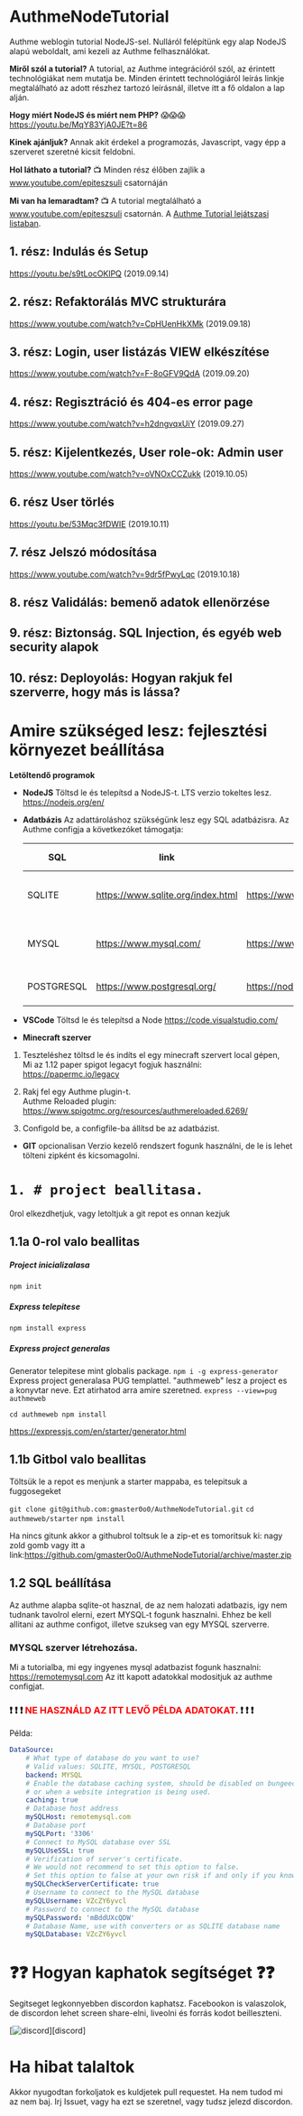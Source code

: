 # AuthmeNodeTutorial

Authme weblogin tutorial NodeJS-sel. Nulláról felépítünk egy alap NodeJS alapú weboldalt, ami kezeli az Authme felhasználókat.

**Miről szól a tutorial?**
A tutorial, az Authme integrációról szól, az érintett technológiákat nem mutatja be. Minden érintett technológiáról leírás linkje megtalálható az adott részhez tartozó leírásnál, illetve itt a fő oldalon a lap alján.

**Hogy miért NodeJS és miért nem PHP?** :scream::scream::scream:
https://youtu.be/MqY83YjA0JE?t=86

**Kinek ajánljuk?**
Annak akit érdekel a programozás, Javascript, vagy épp a szerveret szeretné kicsit feldobni.

**Hol láthato a tutorial?**
:tv: Minden rész élőben zajlik a www.youtube.com/epiteszsuli csatornáján

**Mi van ha lemaradtam?**
:tv: A tutorial megtalálható a www.youtube.com/epiteszsuli csatornán. A [Authme Tutorial lejátszasi listaban](https://www.youtube.com/playlist?list=PLYHEY0QLer7vKZ97ru7w37_NdU93czhlp).

## 1. rész: Indulás és Setup

https://youtu.be/s9tLocOKlPQ (2019.09.14)

## 2. rész: Refaktorálás MVC strukturára

https://www.youtube.com/watch?v=CpHUenHkXMk (2019.09.18)

## 3. rész: Login, user listázás VIEW elkészítése

https://www.youtube.com/watch?v=F-8oGFV9QdA (2019.09.20)

## 4. rész: Regisztráció és 404-es error page

https://www.youtube.com/watch?v=h2dngvqxUiY (2019.09.27)

## 5. rész: Kijelentkezés, User role-ok: Admin user

https://www.youtube.com/watch?v=oVNOxCCZukk (2019.10.05)

## 6. rész User törlés

https://youtu.be/53Mqc3fDWIE (2019.10.11)

## 7. rész Jelszó módosítása
https://www.youtube.com/watch?v=9dr5fPwyLqc (2019.10.18)

## 8. rész Validálás: bemenő adatok ellenörzése

## 9. rész: Biztonság. SQL Injection, és egyéb web security alapok

## 10. rész: Deployolás: Hogyan rakjuk fel szerverre, hogy más is lássa?

# Amire szükséged lesz: fejlesztési környezet beállítása

**Letöltendő programok**

- **NodeJS**
  Töltsd le és telepítsd a NodeJS-t. LTS verzio tokeltes lesz.
  https://nodejs.org/en/

- **Adatbázis**
  Az adattároláshoz szükségünk lesz egy SQL adatbázisra.
  Az Authme configja a következóket támogatja:

  | SQL        | link                              | package leírás                        | telepítő parancs           |
  | ---------- | --------------------------------- | ------------------------------------- | -------------------------- |
  | SQLITE     | https://www.sqlite.org/index.html | https://www.npmjs.com/package/mysql2  | npm install --save mysql2  |
  | MYSQL      | https://www.mysql.com/            | https://www.npmjs.com/package/sqlite3 | npm install --save sqlite3 |
  | POSTGRESQL | https://www.postgresql.org/       | https://node-postgres.com/            | npm install pg             |

- **VSCode**
  Töltsd le és telepítsd a Node
  https://code.visualstudio.com/

- **Minecraft szerver**

1. Teszteléshez töltsd le és indíts el egy minecraft szervert local gépen,\
   Mi az 1.12 paper spigot legacyt fogjuk használni: https://papermc.io/legacy

2. Rakj fel egy Authme plugin-t.\
   Authme Reloaded plugin: https://www.spigotmc.org/resources/authmereloaded.6269/

3. Configold be, a configfile-ba állítsd be az adatbázist.

- **GIT** opcionalisan
  Verzio kezelő rendszert fogunk használni, de le is lehet tölteni zipként és kicsomagolni.

# `1. # project beallitasa.`

0rol elkezdhetjuk, vagy letoltjuk a git repot es onnan kezjuk

## 1.1a 0-rol valo beallitas

##### Project inicializalasa

`npm init`

##### **Express** telepitese

`npm install express`

##### Express project generalas

Generator telepitese mint globalis package.
`npm i -g express-generator`
Express project generalasa PUG templattel. "authmeweb" lesz a project es a konyvtar neve. Ezt atirhatod arra amire szeretned.
`express --view=pug authmeweb`

`cd authmeweb npm install`

https://expressjs.com/en/starter/generator.html

## 1.1b Gitbol valo beallitas

Töltsük le a repot es menjunk a starter mappaba, es telepitsuk a fuggosegeket

`git clone git@github.com:gmaster0o0/AuthmeNodeTutorial.git`
`cd authmeweb/starter`
`npm install`

Ha nincs gitunk akkor a githubrol toltsuk le a zip-et es tomoritsuk ki: nagy zold gomb vagy itt a link:https://github.com/gmaster0o0/AuthmeNodeTutorial/archive/master.zip

## 1.2 SQL beállítása

Az authme alapba sqlite-ot hasznal, de az nem halozati adatbazis, igy nem tudnank tavolrol elerni, ezert MYSQL-t fogunk hasznalni. Ehhez be kell allitani az authme configot, illetve szukseg van egy MYSQL szerverre.

### MYSQL szerver létrehozása.

Mi a tutorialba, mi egy ingyenes mysql adatbazist fogunk hasznalni:
https://remotemysql.com
Az itt kapott adatokkal modositjuk az authme configjat.

### :heavy_exclamation_mark: :heavy_exclamation_mark: :heavy_exclamation_mark: <span style="color:red">**NE HASZNÁLD AZ ITT LEVŐ PÉLDA ADATOKAT**</span>. :heavy_exclamation_mark: :heavy_exclamation_mark: :heavy_exclamation_mark:

Példa:

```Yaml
DataSource:
    # What type of database do you want to use?
    # Valid values: SQLITE, MYSQL, POSTGRESQL
    backend: MYSQL
    # Enable the database caching system, should be disabled on bungeecord environments
    # or when a website integration is being used.
    caching: true
    # Database host address
    mySQLHost: remotemysql.com
    # Database port
    mySQLPort: '3306'
    # Connect to MySQL database over SSL
    mySQLUseSSL: true
    # Verification of server's certificate.
    # We would not recommend to set this option to false.
    # Set this option to false at your own risk if and only if you know what you're doing
    mySQLCheckServerCertificate: true
    # Username to connect to the MySQL database
    mySQLUsername: VZcZY6yvcl
    # Password to connect to the MySQL database
    mySQLPassword: 'mBddUXcQDW'
    # Database Name, use with converters or as SQLITE database name
    mySQLDatabase: VZcZY6yvcl
```

# :question::question: Hogyan kaphatok segítséget :question::question:

Segitseget legkonnyebben discordon kaphatsz. Facebookon is valaszolok, de discordon lehet screen share-elni, liveolni és forrás kodot beilleszteni.

[![discord](https://discordapp.com/api/guilds/329854736998334464/embed.png?style=banner3)][discord]

# Ha hibat talaltok

Akkor nyugodtan forkoljatok es kuldjetek pull requestet. Ha nem tudod mi az nem baj. Irj Issuet, vagy ha ezt se szeretnel, vagy tudsz jelezd discordon.
